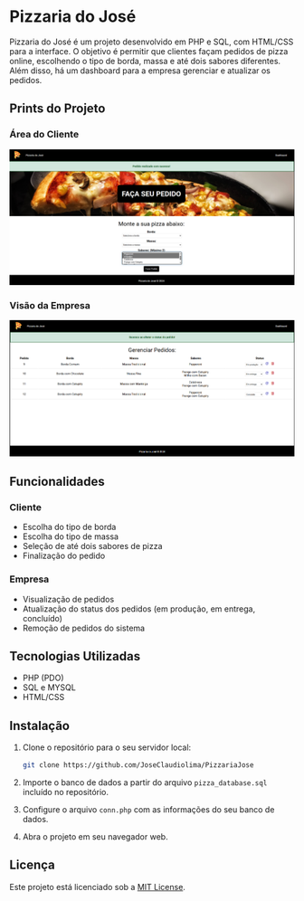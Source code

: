 # Pizzaria do José

Pizzaria do José é um projeto desenvolvido em PHP e SQL, com HTML/CSS para a interface. O objetivo é permitir que clientes façam pedidos de pizza online, escolhendo o tipo de borda, massa e até dois sabores diferentes. Além disso, há um dashboard para a empresa gerenciar e atualizar os pedidos.

## Prints do Projeto

### Área do Cliente
![Print da Área do Cliente](img/readme/index.png)

### Visão da Empresa
![Print da Visão da Empresa](img/readme/dashboard.png)


## Funcionalidades

### Cliente
- Escolha do tipo de borda
- Escolha do tipo de massa
- Seleção de até dois sabores de pizza
- Finalização do pedido

### Empresa
- Visualização de pedidos
- Atualização do status dos pedidos (em produção, em entrega, concluído)
- Remoção de pedidos do sistema

## Tecnologias Utilizadas
- PHP (PDO)
- SQL e MYSQL
- HTML/CSS

## Instalação

1. Clone o repositório para o seu servidor local:
    ```sh
    git clone https://github.com/JoseClaudiolima/PizzariaJose
    ```

2. Importe o banco de dados a partir do arquivo `pizza_database.sql` incluído no repositório.

3. Configure o arquivo `conn.php` com as informações do seu banco de dados.

4. Abra o projeto em seu navegador web.


## Licença

Este projeto está licenciado sob a [MIT License](LICENSE).
